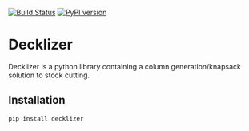 [![Build Status](https://travis-ci.org/wesleybeckner/decklizer.svg?branch=master)](https://travis-ci.org/wesleybeckner/decklizer)
[![PyPI version](https://badge.fury.io/py/decklizer.svg)](https://badge.fury.io/py/decklizer)

# Decklizer

Decklizer is a python library containing a column generation/knapsack solution to stock cutting.

## Installation

`pip install decklizer`
